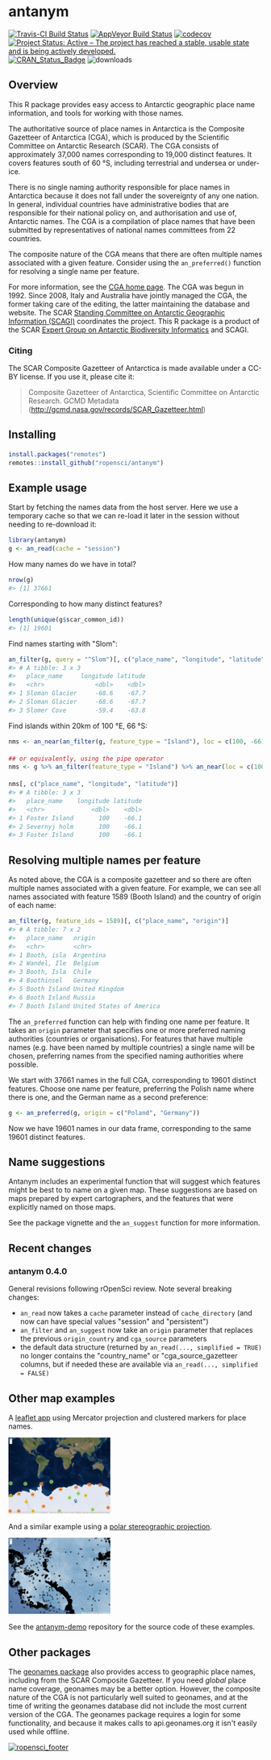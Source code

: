 
<!-- README.md is generated from README.Rmd. Please edit that file -->
antanym
=======

[![Travis-CI Build Status](https://travis-ci.org/ropensci/antanym.svg?branch=master)](https://travis-ci.org/ropensci/antanym) [![AppVeyor Build Status](https://ci.appveyor.com/api/projects/status/github/ropensci/antanym?branch=master&svg=true)](https://ci.appveyor.com/project/ropensci/antanym) [![codecov](https://codecov.io/gh/ropensci/antanym/branch/master/graph/badge.svg)](https://codecov.io/gh/ropensci/antanym) [![Project Status: Active – The project has reached a stable, usable state and is being actively developed.](http://www.repostatus.org/badges/latest/active.svg)](http://www.repostatus.org/#active) [![CRAN\_Status\_Badge](http://www.r-pkg.org/badges/version/antanym)](http://cran.r-project.org/web/packages/antanym) ![downloads](http://cranlogs.r-pkg.org/badges/grand-total/antanym)

Overview
--------

This R package provides easy access to Antarctic geographic place name information, and tools for working with those names.

The authoritative source of place names in Antarctica is the Composite Gazetteer of Antarctica (CGA), which is produced by the Scientific Committee on Antarctic Research (SCAR). The CGA consists of approximately 37,000 names corresponding to 19,000 distinct features. It covers features south of 60 °S, including terrestrial and undersea or under-ice.

There is no single naming authority responsible for place names in Antarctica because it does not fall under the sovereignty of any one nation. In general, individual countries have administrative bodies that are responsible for their national policy on, and authorisation and use of, Antarctic names. The CGA is a compilation of place names that have been submitted by representatives of national names committees from 22 countries.

The composite nature of the CGA means that there are often multiple names associated with a given feature. Consider using the `an_preferred()` function for resolving a single name per feature.

For more information, see the [CGA home page](http://data.aad.gov.au/aadc/gaz/scar/). The CGA was begun in 1992. Since 2008, Italy and Australia have jointly managed the CGA, the former taking care of the editing, the latter maintaining the database and website. The SCAR [Standing Committee on Antarctic Geographic Information (SCAGI)](http://www.scar.org/data-products/scagi) coordinates the project. This R package is a product of the SCAR [Expert Group on Antarctic Biodiversity Informatics](http://www.scar.org/ssg/life-sciences/eg-abi) and SCAGI.

### Citing

The SCAR Composite Gazetteer of Antarctica is made available under a CC-BY license. If you use it, please cite it:

> Composite Gazetteer of Antarctica, Scientific Committee on Antarctic Research. GCMD Metadata (<http://gcmd.nasa.gov/records/SCAR_Gazetteer.html>)

Installing
----------

``` r
install.packages("remotes")
remotes::install_github("ropensci/antanym")
```

Example usage
-------------

Start by fetching the names data from the host server. Here we use a temporary cache so that we can re-load it later in the session without needing to re-download it:

``` r
library(antanym)
g <- an_read(cache = "session")
```

How many names do we have in total?

``` r
nrow(g)
#> [1] 37661
```

Corresponding to how many distinct features?

``` r
length(unique(g$scar_common_id))
#> [1] 19601
```

Find names starting with "Slom":

``` r
an_filter(g, query = "^Slom")[, c("place_name", "longitude", "latitude")]
#> # A tibble: 3 x 3
#>   place_name     longitude latitude
#>   <chr>              <dbl>    <dbl>
#> 1 Sloman Glacier     -68.6    -67.7
#> 2 Sloman Glacier     -68.6    -67.7
#> 3 Slomer Cove        -59.4    -63.8
```

Find islands within 20km of 100 °E, 66 °S:

``` r
nms <- an_near(an_filter(g, feature_type = "Island"), loc = c(100, -66), max_distance = 20)

## or equivalently, using the pipe operator
nms <- g %>% an_filter(feature_type = "Island") %>% an_near(loc = c(100, -66), max_distance = 20)

nms[, c("place_name", "longitude", "latitude")]
#> # A tibble: 3 x 3
#>   place_name    longitude latitude
#>   <chr>             <dbl>    <dbl>
#> 1 Foster Island       100    -66.1
#> 2 Severnyj holm       100    -66.1
#> 3 Foster Island       100    -66.1
```

Resolving multiple names per feature
------------------------------------

As noted above, the CGA is a composite gazetteer and so there are often multiple names associated with a given feature. For example, we can see all names associated with feature 1589 (Booth Island) and the country of origin of each name:

``` r
an_filter(g, feature_ids = 1589)[, c("place_name", "origin")]
#> # A tibble: 7 x 2
#>   place_name   origin                  
#>   <chr>        <chr>                   
#> 1 Booth, isla  Argentina               
#> 2 Wandel, Ile  Belgium                 
#> 3 Booth, Isla  Chile                   
#> 4 Boothinsel   Germany                 
#> 5 Booth Island United Kingdom          
#> 6 Booth Island Russia                  
#> 7 Booth Island United States of America
```

The `an_preferred` function can help with finding one name per feature. It takes an `origin` parameter that specifies one or more preferred naming authorities (countries or organisations). For features that have multiple names (e.g. have been named by multiple countries) a single name will be chosen, preferring names from the specified naming authorities where possible.

We start with 37661 names in the full CGA, corresponding to 19601 distinct features. Choose one name per feature, preferring the Polish name where there is one, and the German name as a second preference:

``` r
g <- an_preferred(g, origin = c("Poland", "Germany"))
```

Now we have 19601 names in our data frame, corresponding to the same 19601 distinct features.

Name suggestions
----------------

Antanym includes an experimental function that will suggest which features might be best to to name on a given map. These suggestions are based on maps prepared by expert cartographers, and the features that were explicitly named on those maps.

See the package vignette and the `an_suggest` function for more information.

Recent changes
--------------

### antanym 0.4.0

General revisions following rOpenSci review. Note several breaking changes:

-   `an_read` now takes a `cache` parameter instead of `cache_directory` (and now can have special values "session" and "persistent")
-   `an_filter` and `an_suggest` now take an `origin` parameter that replaces the previous `origin_country` and `cga_source` parameters
-   the default data structure (returned by `an_read(..., simplified = TRUE)` no longer contains the "country\_name" or "cga\_source\_gazetteer columns, but if needed these are available via `an_read(..., simplified = FALSE)`

Other map examples
------------------

A [leaflet app](https://australianantarcticdatacentre.github.io/antanym-demo/leaflet.html) using Mercator projection and clustered markers for place names.

<a href="https://australianantarcticdatacentre.github.io/antanym-demo/leaflet.html"><img src="vignettes/README-leaflet.png" width="40%" /></a>

And a similar example using a [polar stereographic projection](https://australianantarcticdatacentre.github.io/antanym-demo/leafletps.html).

<a href="https://australianantarcticdatacentre.github.io/antanym-demo/leafletps.html"><img src="vignettes/README-leafletps.png" width="40%" /></a>

See the [antanym-demo](https://github.com/AustralianAntarcticDataCentre/antanym-demo) repository for the source code of these examples.

Other packages
--------------

The [geonames package](https://cran.r-project.org/package=geonames) also provides access to geographic place names, including from the SCAR Composite Gazetteer. If you need *global* place name coverage, geonames may be a better option. However, the composite nature of the CGA is not particularly well suited to geonames, and at the time of writing the geonames database did not include the most current version of the CGA. The geonames package requires a login for some functionality, and because it makes calls to api.geonames.org it isn't easily used while offline.

[![ropensci\_footer](https://ropensci.org/public_images/scar_footer.png)](https://ropensci.org)
